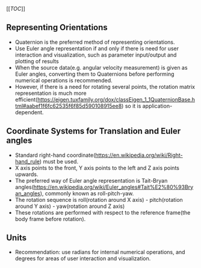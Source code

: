 [[_TOC_]]

## Representing Orientations
- Quaternion is the preferred method of representing orientations.
- Use Euler angle representation if and only if there is need for user interaction and visualization, such as parameter input/output and plotting of results
- When the source data(e.g. angular velocity measurement) is given as Euler angles, converting them to Quaternions before performing numerical operations is recommended.
- However, if there is a need for rotating several points, the rotation matrix representation is much more efficient(https://eigen.tuxfamily.org/dox/classEigen_1_1QuaternionBase.html#aabef1f6fc62535f6f85d590108915ee8) so it is application-dependent.

## Coordinate Systems for Translation and Euler angles
- Standard right-hand coordinate(https://en.wikipedia.org/wiki/Right-hand_rule) must be used.
- X axis points to the front, Y axis points to the left and Z axis points upwards.
- The preferred way of Euler angle representation is Tait-Bryan angles(https://en.wikipedia.org/wiki/Euler_angles#Tait%E2%80%93Bryan_angles), commonly known as roll-pitch-yaw.
- The rotation sequence is roll(rotation around X axis) - pitch(rotation around Y axis) - yaw(rotation around Z axis)
- These rotations are performed with respect to the reference frame(the body frame before rotation).

## Units
- Recommendation: use radians for internal numerical operations, and degrees for areas of user interaction and visualization.